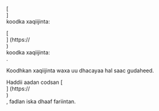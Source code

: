 [<br host>]<br action>koodka xaqiijinta:<br code>

[<br host>] (https://<br host>)<br action>koodka xaqiijinta:<br code>.

Koodhkan xaqiijinta waxa uu dhacayaa hal saac gudaheed.

Haddii aadan codsan [<br host>] (https://<br host>)<br action>, fadlan iska dhaaf fariintan.
